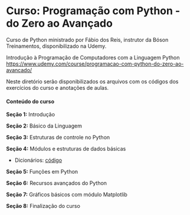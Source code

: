 # Curso: Programação com Python - do Zero ao Avançado

Curso de Python ministrado por Fábio dos Reis, instrutor da Bóson Treinamentos, disponibilizado na Udemy.

Introdução à Programação de Computadores com a Linguagem Python  
https://www.udemy.com/course/programacao-com-python-do-zero-ao-avancado/

Neste diretório serão disponibilizados os arquivos com os códigos dos exercícios do curso e anotações de aulas.

#### Conteúdo do curso

**Seção 1:** Introdução

**Seção 2:** Básico da Linguagem

**Seção 3:** Estruturas de controle no Python

**Seção 4:** Módulos e estruturas de dados básicas
- Dicionários: [código](dicionarios.ipynb)

**Seção 5:** Funções em Python

**Seção 6:** Recursos avançados do Python

**Seção 7:** Gráficos básicos com módulo Matplotlib

**Seção 8:** Finalização do curso
